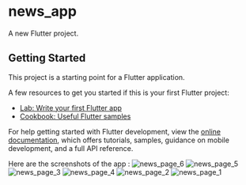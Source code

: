 # news_app

A new Flutter project.

## Getting Started

This project is a starting point for a Flutter application.

A few resources to get you started if this is your first Flutter project:

- [Lab: Write your first Flutter app](https://docs.flutter.dev/get-started/codelab)
- [Cookbook: Useful Flutter samples](https://docs.flutter.dev/cookbook)

For help getting started with Flutter development, view the
[online documentation](https://docs.flutter.dev/), which offers tutorials,
samples, guidance on mobile development, and a full API reference.

Here are the screenshots of the app : ![news_page_6](https://github.com/user-attachments/assets/cec06673-69d9-4579-80c7-d060cbcbd0c5)
![news_page_5](https://github.com/user-attachments/assets/b6e0524e-3745-4139-982c-81b8cf101506)
![news_page_3](https://github.com/user-attachments/assets/68ed00e7-e0f4-43fb-91ab-e76d3f92311e)
![news_page_4](https://github.com/user-attachments/assets/46584c52-1d23-438c-897d-8f577a7fe869)
![news_page_2](https://github.com/user-attachments/assets/f9b4fcc2-8dfe-460f-8e1e-d1138f859cc0)
![news_page_1](https://github.com/user-attachments/assets/2fa7c189-55fe-4fad-8b3c-9db110ff2813)
